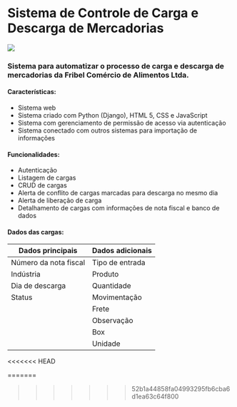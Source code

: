 # Sistema de Controle de Carga e Descarga de Mercadorias
![](/carga_descarga/core/static/imagens/logo.png)

### Sistema para automatizar o processo de carga e descarga de mercadorias da Fribel Comércio de Alimentos Ltda.

#### Características:
- Sistema web
- Sistema criado com Python (Django), HTML 5, CSS e JavaScript
- Sistema com gerenciamento de permissão de acesso via autenticação
- Sistema conectado com outros sistemas para importação de informações

#### Funcionalidades:
- Autenticação
- Listagem de cargas
- CRUD de cargas
- Alerta de conflito de cargas marcadas para descarga no mesmo dia
- Alerta de liberação de carga
- Detalhamento de cargas com informações de nota fiscal e banco de dados 

#### Dados das cargas:
|Dados principais|Dados adicionais|
|-|-|
|Número da nota fiscal|Tipo de entrada|
|Indústria|Produto| 
|Dia de descarga|Quantidade|
|Status|Movimentação|
||Frete|
||Observação|
||Box|
||Unidade|
<<<<<<< HEAD

=======
>>>>>>> 52b1a44858fa04993295fb6cba6d1ea63c64f800
